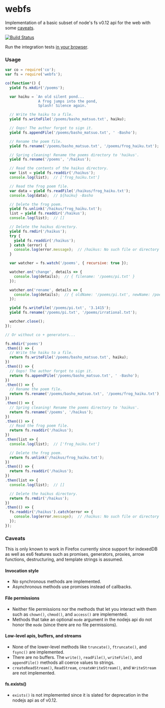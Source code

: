 webfs
=====

Implementation of a basic subset of node's fs v0.12 api for the web with
some [caveats](#caveats).

[![Build Status](https://travis-ci.org/gaye/webfs.png?branch=master)](https://travis-ci.org/gaye/webfs)

Run the integration tests [in your browser](https://gaye.github.io/webfs/test/integration/).

### Usage

```js
var co = require('co');
var fs = require('webfs');

co(function*() {
  yield fs.mkdir('/poems');

  var haiku = `An old silent pond...
               A frog jumps into the pond,
               Splash! Silence again.`

  // Write the haiku to a file.
  yield fs.writeFile('/poems/basho_matsuo.txt', haiku);

  // Oops! The author forgot to sign it.
  yield fs.appendFile('/poems/basho_matsuo.txt', ' -Basho');

  // Rename the poem file.
  yield fs.rename('/poems/basho_matsuo.txt', '/poems/frog_haiku.txt');

  // Spring cleaning! Rename the poems directory to 'haikus'.
  yield fs.rename('/poems', '/haikus');

  // Read the contents of the haikus directory.
  var list = yield fs.readdir('/haikus');
  console.log(list);  // ['frog_haiku.txt']

  // Read the frog poem file.
  var data = yield fs.readFile('/haikus/frog_haiku.txt');
  console.log(data);  // ${haiku} -Basho

  // Delete the frog poem.
  yield fs.unlink('/haikus/frog_haiku.txt');
  list = yield fs.readdir('/haikus');
  console.log(list);  // []

  // Delete the haikus directory.
  yield fs.rmdir('/haikus');
  try {
    yield fs.readdir('/haikus');
  } catch (error) {
    console.log(error.message);  // /haikus: No such file or directory
  }

  var watcher = fs.watch('/poems', { recursive: true });

  watcher.on('change', details => {
    console.log(details);  // { filename: '/poems/pi.txt' }
  });

  watcher.on('rename', details => {
    console.log(details);  // { oldName: '/poems/pi.txt', newName: /poems/irrational.txt' }
  });

  yield fs.writeFile('/poems/pi.txt', '3.1415');
  yield fs.rename('/poems/pi.txt', '/poems/irrational.txt');

  watcher.close();
});

// Or without co + generators...

fs.mkdir('poems')
.then(() => {
  // Write the haiku to a file.
  return fs.writeFile('/poems/basho_matsuo.txt', haiku);
})
.then(() => {
  // Oops! The author forgot to sign it.
  return fs.appendFile('/poems/basho_matsuo.txt', ' -Basho');
})
.then(() => {
  // Rename the poem file.
  return fs.rename('/poems/basho_matsuo.txt', '/poems/frog_haiku.txt');
})
.then(() => {
  // Spring cleaning! Rename the poems directory to 'haikus'.
  return fs.rename('/poems', '/haikus');
})
.then(() => {
  // Read the frog poem file.
  return fs.readdir('/haikus');
})
.then(list => {
  console.log(list);  // ['frog_haiku.txt']

  // Delete the frog poem.
  return fs.unlink('/haikus/frog_haiku.txt');
})
.then(() => {
  return fs.readdir('/haikus');
})
.then(list => {
  console.log(list);  // []

  // Delete the haikus directory.
  return fs.rmdir('/haikus');
})
.then(() => {
  fs.readdir('/haikus').catch(error => {
    console.log(error.message);  // /haikus: No such file or directory
  });
});
```

### Caveats

This is only known to work in Firefox currently since support for
indexedDB as well as es6 features such as promises, generators, proxies,
arrow functions, destructuring, and template strings is assumed.

#### Invocation style

+ No synchronous methods are implemented.
+ Asynchronous methods use promises instead of callbacks.

#### File permissions

+ Neither file permissions nor the methods that let you interact with
  them such as `chown()`, `chmod()`, and `access()` are implemented.
+ Methods that take an optional `mode` argument in the nodejs api do not
  honor the `mode` (since there are no file permissions).

#### Low-level apis, buffers, and streams

+ None of the lower-level methods like `truncate()`, `ftruncate()`, and
  `fsync()` are implemented.
+ There are no buffers. The `write()`, `readFile()`, `writeFile()`, and
  `appendFile()` methods all coerce values to strings.
+ `createReadStream()`, `ReadStream`, `createWriteStream()`, and
  `WriteStream` are not implemented.

#### fs.exists()

+ `exists()` is not implemented since it is slated for deprecation in
  the nodejs api as of v0.12.
